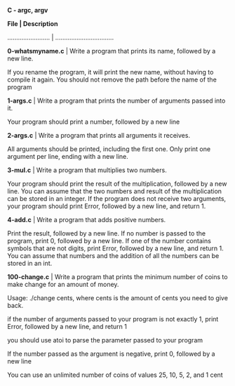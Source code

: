 **C - argc, argv**

**File | Description**

........................ | .................................

**0-whatsmyname.c** | Write a program that prints its name, followed by a new line.

If you rename the program, it will print the new name, without having to compile it again. You should not remove the path before the name of the program

**1-args.c** | Write a program that prints the number of arguments passed into it.

Your program should print a number, followed by a new line

**2-args.c** | Write a program that prints all arguments it receives.

All arguments should be printed, including the first one. Only print one argument per line, ending with a new line.

**3-mul.c** | Write a program that multiplies two numbers.

Your program should print the result of the multiplication, followed by a new line.
You can assume that the two numbers and result of the multiplication can be stored in an integer.
If the program does not receive two arguments, your program should print Error, followed by a new line, and return 1.

**4-add.c** | Write a program that adds positive numbers.

Print the result, followed by a new line.
If no number is passed to the program, print 0, followed by a new line.
If one of the number contains symbols that are not digits, print Error, followed by a new line, and return 1.
You can assume that numbers and the addition of all the numbers can be stored in an int.

**100-change.c** | Write a program that prints the minimum number of coins to make change for an amount of money.

Usage: ./change cents,
where cents is the amount of cents you need to give back.

if the number of arguments passed to your program is not exactly 1, print Error, followed by a new line, and return 1

you should use atoi to parse the parameter passed to your program

If the number passed as the argument is negative, print 0, followed by a new line

You can use an unlimited number of coins of values 25, 10, 5, 2, and 1 cent
